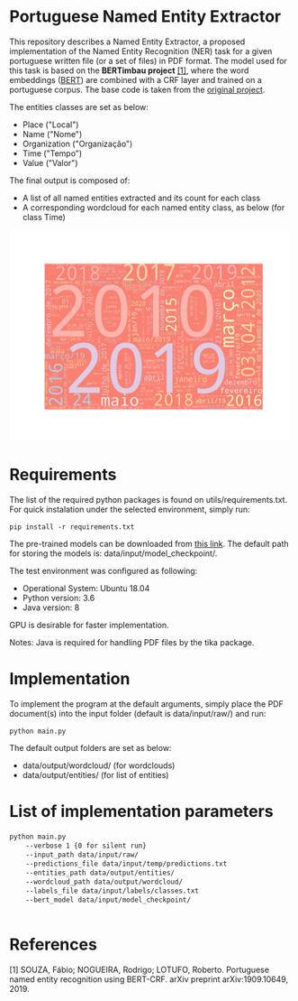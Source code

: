 # Portuguese Named Entity Extractor
This repository describes a Named Entity Extractor, a proposed implementation of the Named Entity Recognition (NER) task for a given portuguese written file (or a set of files) in PDF format. The model used for this task is based on the **BERTimbau project** [[1]](#1), where the word embeddings ([BERT](https://github.com/google-research/bert)) are combined with a CRF layer and trained on a portuguese corpus. The base code is taken from the [original project](https://github.com/neuralmind-ai/portuguese-bert).  

The entities classes are set as below:

- Place ("Local")
- Name ("Nome")
- Organization ("Organização")
- Time ("Tempo")
- Value ("Valor")

The final output is composed of:

- A list of all named entities extracted and its count for each class
- A corresponding wordcloud for each named entity class, as below (for class Time)

<img src="https://github.com/gustavomccoelho/Named-Entity-Extractor/blob/main/data/output/wordcloud/wordcloud_tempo.jpg" width="500">

# Requirements
The list of the required python packages is found on utils/requirements.txt. For quick instalation under the selected environment, simply run:

```
pip install -r requirements.txt
```

The pre-trained models can be downloaded from [this link](https://neuralmind-ai.s3.us-east-2.amazonaws.com/nlp/bert-large-portuguese-cased/bert-large-portuguese-cased_tensorflow_checkpoint.zip). The default path for storing the models is: data/input/model_checkpoint/.

The test environment was configured as following:

- Operational System: Ubuntu 18.04
- Python version: 3.6
- Java version: 8

GPU is desirable for faster implementation.

Notes:  Java is required for handling PDF files by the tika package.
        

# Implementation
To implement the program at the default arguments, simply place the PDF document(s) into the input folder (default is data/input/raw/) and run: 

```
python main.py
```

The default output folders are set as below:

- data/output/wordcloud/ (for wordclouds)
- data/output/entities/ (for list of entities)

# List of implementation parameters

```
python main.py
    --verbose 1 {0 for silent run}
    --input_path data/input/raw/ 
    --predictions_file data/input/temp/predictions.txt
    --entities_path data/output/entities/
    --wordcloud_path data/output/wordcloud/
    --labels_file data/input/labels/classes.txt
    --bert_model data/input/model_checkpoint/
    
```

# References

<a id="1">[1]</a> SOUZA, Fábio; NOGUEIRA, Rodrigo; LOTUFO, Roberto. Portuguese named entity recognition using BERT-CRF. arXiv preprint arXiv:1909.10649, 2019.
